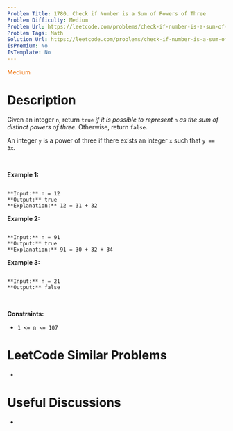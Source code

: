```yaml
---
Problem Title: 1780. Check if Number is a Sum of Powers of Three
Problem Difficulty: Medium
Problem Url: https://leetcode.com/problems/check-if-number-is-a-sum-of-powers-of-three/
Problem Tags: Math
Solution Url: https://leetcode.com/problems/check-if-number-is-a-sum-of-powers-of-three/solution/
IsPremium: No
IsTemplate: No
---
```


<span style="color: rgb(239, 108, 0);">Medium</span>

# Description

Given an integer `n`, return `true` *if it is possible to represent* `n` *as the sum of distinct powers of three.* Otherwise, return `false`.


An integer `y` is a power of three if there exists an integer `x` such that `y == 3x`.


 


**Example 1:**



```

**Input:** n = 12
**Output:** true
**Explanation:** 12 = 31 + 32

```

**Example 2:**



```

**Input:** n = 91
**Output:** true
**Explanation:** 91 = 30 + 32 + 34

```

**Example 3:**



```

**Input:** n = 21
**Output:** false

```

 


**Constraints:**


* `1 <= n <= 107`




# LeetCode Similar Problems

- []()

# Useful Discussions

- []()

